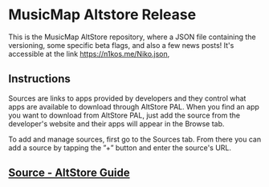# MusicMap Altstore Release

This is the MusicMap AltStore repository, where a JSON file containing the versioning, some specific beta flags, and also a few news posts! It's accessible at the link https://n1kos.me/Niko.json, 

## Instructions
Sources are links to apps provided by developers and they control what apps are available to download through AltStore PAL. When you find an app you want to download from AltStore PAL, just add the source from the developer's website and their apps will appear in the Browse tab.     

To add and manage sources, first go to the Sources tab. From there you can add a source by tapping the ”+” button and enter the source's URL.   

## [Source - AltStore Guide](https://faq.altstore.io/altstore-pal/sources)